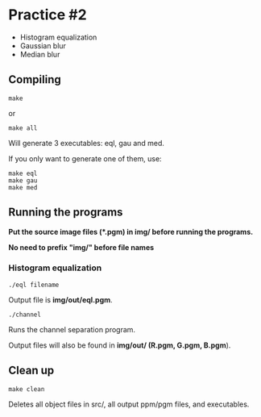 # Practice #2

* Histogram equalization
* Gaussian blur
* Median blur

## Compiling

```
make
```
or
```
make all
```

Will generate 3 executables: eql, gau and med.

If you only want to generate one of them, use:
```
make eql
make gau
make med
```

## Running the programs

**Put the source image files (*.pgm) in img/ before running the programs.**

**No need to prefix "img/" before file names**

### Histogram equalization
```
./eql filename
```

Output file is **img/out/eql.pgm**.

```
./channel
```

Runs the channel separation program.

Output files will also be found in **img/out/ (R.pgm, G.pgm, B.pgm**).


## Clean up

```
make clean
```

Deletes all object files in src/, all output ppm/pgm files, and executables.
